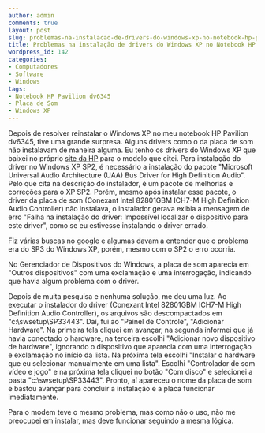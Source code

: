 ```yaml
---
author: admin
comments: true
layout: post
slug: problemas-na-instalacao-de-drivers-do-windows-xp-no-notebook-hp-pavilion-dv6345
title: Problemas na instalação de drivers do Windows XP no Notebook HP Pavilion dv6345
wordpress_id: 142
categories:
- Computadores
- Software
- Windows
tags:
- Notebook HP Pavilion dv6345
- Placa de Som
- Windows XP
---
```


Depois de resolver reinstalar o Windows XP no meu notebook HP Pavilion dv6345, tive uma grande surpresa. Alguns drivers como o da placa de som não instalavam de maneira alguma. Eu tenho os drivers do Windows XP que baixei no próprio [site da HP](http://h10025.www1.hp.com/ewfrf/wc/softwareList?os=228&lc=en&dlc=en&cc=us&lang=en&product=3376896) para o modelo que citei. Para instalação do driver no Windows XP SP2, é necessário a instalação do pacote "Microsoft Universal Audio Architecture (UAA) Bus Driver for High Definition Audio". Pelo que cita na descrição do instalador, é um pacote de melhorias e correções para o XP SP2. Porém, mesmo após instalar esse pacote, o driver da placa de som (Conexant Intel 82801GBM ICH7-M High Definition Audio Controller) não instalava, o instalador gerava exibia a mensagem de erro "Falha na instalação do driver: Impossível localizar o dispositivo para este driver", como se eu estivesse instalando o driver errado.

Fiz várias buscas no google e algumas davam a entender que o problema era do SP3 do Windows XP, porém, mesmo com o SP2 o erro ocorria.

No Gerenciador de Dispositivos do Windows, a placa de som aparecia em "Outros dispositivos" com uma exclamação e uma interrogação, indicando que havia algum problema com o driver.

Depois de muita pesquisa e nenhuma solução, me deu uma luz. Ao executar o instalador do driver (Conexant Intel 82801GBM ICH7-M High Definition Audio Controller), os arquivos são descompactados em "c:\swsetup\SP33443". Daí, fui ao "Painel de Controle", "Adicionar Hardware". Na primeira tela cliquei em avançar, na segunda informei que já havia conectado o hardware, na terceira escolhi "Adicionar novo dispositivo de hardware", ignorando o dispositivo que aparecia com uma interrogação e exclamação no início da lista. Na próxima tela escolhi "Instalar o hardware que eu selecionar manualmente em uma lista". Escolhi "Controlador de som vídeo e jogo" e na próxima tela cliquei no botão "Com disco" e selecionei a pasta "c:\swsetup\SP33443". Pronto, aí apareceu o nome da placa de som e bastou avançar para concluir a instalação e a placa funcionar imediatamente.

Para o modem teve o mesmo problema, mas como não o uso, não me preocupei em instalar, mas deve funcionar seguindo a mesma lógica.
